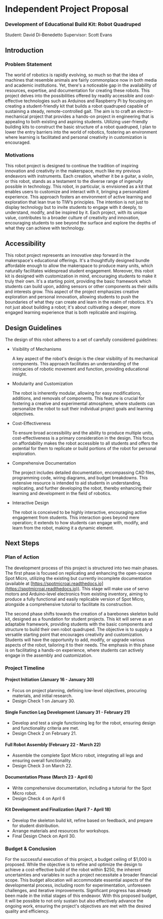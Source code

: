 # Independent Project Proposal
### Development of Educational Build Kit: Robot Quadruped
 Student: David Di-Benedetto
 Supervisor: Scott Evans

## Introduction

### Problem Statement

The world of robotics is rapidly evolving, so much so that the idea of machines that resemble animals are fairly commonplace now in both media and academic institutions. Yet, there's a noticeable gap in the availability of resources, expertise, and documentation for creating these robots. This project delves into the possibilities offered by readily accessible and cost-effective technologies such as Arduinos and Raspberry Pi by focusing on creating a student-friendly kit that builds a robot quadruped capable of sustaining a steady, remote-controlled gait. The aim is to craft an electro-mechanical project that provides a hands-on project in engineering that is appealing to both existing and aspiring students. Utilizing user-friendly building kits to construct the basic structure of a robot quadruped, I plan to lower the entry barriers into the world of robotics, fostering an environment where learning is facilitated and personal creativity in customization is encouraged.
### Motivations

This robot project is designed to continue the tradition of inspiring innovation and creativity in the makerspace, much like my previous endeavors with instruments. Each creation, whether it be a guitar, a violin, or this robot, stands as a testament to the diverse range of ingenuity possible in technology. This robot, in particular, is envisioned as a kit that enables users to customize and interact with it, bringing a personalized experience. This approach fosters an environment of active learning and exploration that lean true to TIW’s principles. The intention is not just to display technology but to invite students to engage with it deeply, to understand, modify, and be inspired by it. Each project, with its unique value, contributes to a broader culture of creativity and innovation, encouraging students to see beyond the surface and explore the depths of what they can achieve with technology.
## Accessibility

This robot project represents an innovative step forward in the makerspace's educational offerings. It's a thoughtfully designed bundle affordable enough to allow the makerspace to produce many units, which naturally facilitates widespread student engagement. Moreover, this robot kit is designed with customization in mind, encouraging students to make it truly their own. It's a starting point, providing the basic framework which students can build upon, adding sensors or other components as their skills and interests grow. This aspect of the project emphasizes creative exploration and personal innovation, allowing students to push the boundaries of what they can create and learn in the realm of robotics. It's not just about building a robot; it's about cultivating a deeper, more engaged learning experience that is both replicable and inspiring.
## Design Guidelines

The design of this robot adheres to a set of carefully considered guidelines:

* Visibility of Mechanisms

     A key aspect of the robot's design is the clear visibility of its mechanical components. This approach facilitates an understanding of the intricacies of robotic movement and function, providing educational insight.

* Modularity and Customization 

    The robot is inherently modular, allowing for easy modifications, additions, and removals of components. This feature is crucial for fostering a creative and experimental atmosphere, where students can personalize the robot to suit their individual project goals and learning objectives.

* Cost-Effectiveness

    To ensure broad accessibility and the ability to produce multiple units, cost-effectiveness is a primary consideration in the design. This focus on affordability makes the robot accessible to all students and offers the potential for them to replicate or build portions of the robot for personal exploration.

* Comprehensive Documentation

    The project includes detailed documentation, encompassing CAD files, programming code, wiring diagrams, and budget breakdowns. This extensive resource is intended to aid students in understanding, replicating, and further developing the robot, thereby enhancing their learning and development in the field of robotics.

* Interactive Design 

    The robot is conceived to be highly interactive, encouraging active engagement from students. This interaction goes beyond mere operation; it extends to how students can engage with, modify, and learn from the robot, making it a dynamic element.
## Next Steps

### Plan of Action 

The development process of this project is structured into two main phases. The first phase is focused on replicating and enhancing the open-source Spot Micro, utilizing the existing but currently incomplete documentation (available at [https://spotmicroai.readthedocs.io](https://spotmicroai.readthedocs.io)). This stage will make use of servo motors and Arduino-level electronics from existing inventory, aiming to produce a fully functional and easily replicable version of Spot Micro, alongside a comprehensive tutorial to facilitate its construction.

The second phase shifts towards the creation of a barebones skeleton build kit, designed as a foundation for student projects. This kit will serve as an adaptable framework, providing students with the basic components and structure to build their own robot quadruped. The objective is to supply a versatile starting point that encourages creativity and customization. Students will have the opportunity to add, modify, or upgrade various aspects of the robot, tailoring it to their needs. The emphasis in this phase is on facilitating a hands-on experience, where students can actively engage in the assembly and customization.
### Project Timeline
#### Project Initiation (January 16 -  January 30)
* Focus on project planning, defining low-level objectives, procuring materials, and initial research.
* Design Check 1 on January 30.
#### Single Function Leg Development (January 31 - February 21)
* Develop and test a single functioning leg for the robot, ensuring design and functionality criteria are met.
* Design Check 2 on February 21.
#### Full Robot Assembly (February 22 - March 22)
* Assemble the complete Spot Micro robot, integrating all legs and ensuring overall functionality.
* Design Check 3 on March 22.
#### Documentation Phase (March 23 - April 6)
* Write comprehensive documentation, including a tutorial for the Spot Micro robot.
* Design Check 4 on April 6
#### Kit Development and Finalization (April 7 - April 18)
* Develop the skeleton build kit, refine based on feedback, and prepare for student distribution.
* Arrange materials and resources for workshops.
* Final Design Check on April 30.
### Budget & Conclusion

For the successful execution of this project, a budget ceiling of $1,000 is proposed. While the objective is to refine and optimize the design to achieve a cost-effective build of the robot within $250, the inherent uncertainties and variables in such a project necessitate a broader financial scope. This budget allocation will accommodate essential aspects of the developmental process, including room for experimentation, unforeseen challenges, and iterative improvements. Significant progress has already been made in the initial stages of this endeavor. With this proposed budget, it will be possible to not only sustain but also effectively advance the ongoing work, ensuring the project's objectives are met with the desired quality and efficiency.
